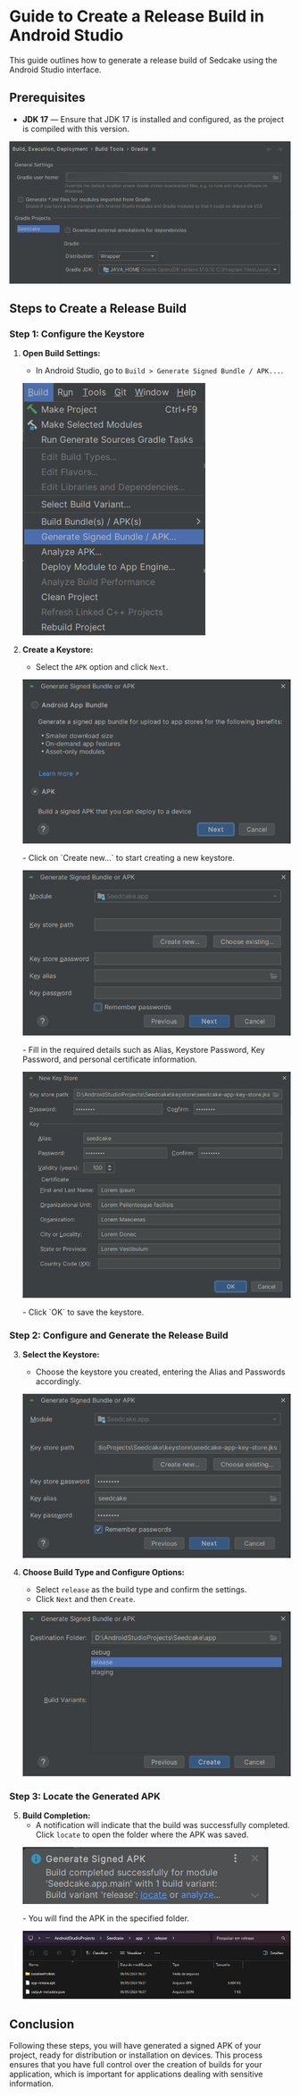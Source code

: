 # Guide to Create a Release Build in Android Studio

This guide outlines how to generate a release build of Sedcake using the Android Studio interface.

## Prerequisites

- **JDK 17** — Ensure that JDK 17 is installed and configured, as the project is compiled with this version.
<p><img src="sources/wiki/build/build-0.png" alt="JDK 17" /></p>

## Steps to Create a Release Build

### Step 1: Configure the Keystore

1. **Open Build Settings:**
   - In Android Studio, go to `Build > Generate Signed Bundle / APK...`.
   <p><img src="sources/wiki/build/build-1.png" alt="Build Settings" /></p>

2. **Create a Keystore:**
   - Select the `APK` option and click `Next`.
   <p><img src="sources/wiki/build/build-2.png" alt="APK Selection" /></p>
   - Click on `Create new...` to start creating a new keystore.
   <p><img src="sources/wiki/build/build-3.png" alt="Create Keystore" /></p>
   - Fill in the required details such as Alias, Keystore Password, Key Password, and personal certificate information.
   <p><img src="sources/wiki/build/build-4.png" alt="Keystore Details" /></p>
   - Click `OK` to save the keystore.

### Step 2: Configure and Generate the Release Build

3. **Select the Keystore:**
   - Choose the keystore you created, entering the Alias and Passwords accordingly.
   <p><img src="sources/wiki/build/build-5.png" alt="Keystore Selection" /></p>

4. **Choose Build Type and Configure Options:**
   - Select `release` as the build type and confirm the settings.
   - Click `Next` and then `Create`.
   <p><img src="sources/wiki/build/build-6.png" alt="Build Configuration" /></p>

### Step 3: Locate the Generated APK

5. **Build Completion:**
   - A notification will indicate that the build was successfully completed. Click `locate` to open the folder where the APK was saved.
   <p><img src="sources/wiki/build/build-7.png" alt="Build Completed" /></p>
   - You will find the APK in the specified folder.
   <p><img src="sources/wiki/build/build-8.png" alt="Locate APK" /></p>

## Conclusion

Following these steps, you will have generated a signed APK of your project, ready for distribution or installation on devices. This process ensures that you have full control over the creation of builds for your application, which is important for applications dealing with sensitive information.
